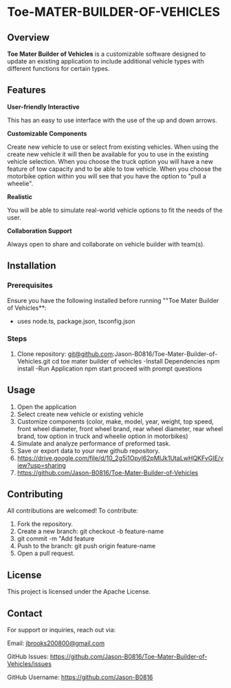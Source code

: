 # Toe-MATER-BUILDER-OF-VEHICLES

## Overview
**Toe Mater Builder of Vehicles** is a customizable software designed to update an existing application to include additional vehicle types with different functions for certain types. 

## Features 
**User-friendly Interactive**

This has an easy to use interface with the use of the up and down arrows. 

**Customizable Components**

Create new vehicle to use or select from existing vehicles.  When using the create new vehicle it will then be available for you to use in the existing vehicle selection. When you choose the truck option you will have a new feature of tow capacity and to be able to tow vehicle. When you choose the motorbike option within you will see that you have the option to "pull a wheelie".

**Realistic**

You will be able to simulate real-world vehicle options to fit the needs of the user. 

**Collaboration Support**

Always open to share and collaborate on vehicle builder with team(s).

## Installation

### Prerequisites
Ensure you have the following installed before running ""Toe Mater Builder of Vehicles**:
- uses node.ts, package.json, tsconfig.json

### Steps 
1. Clone repository: git@github.com:Jason-B0816/Toe-Mater-Builder-of-Vehicles.git
cd toe mater builder of vehicles
-Install Dependencies 
npm install
-Run Application
npm start
proceed with prompt questions

## Usage
1. Open the application
2. Select create new vehicle or existing vehicle
3. Customize components (color, make, model, year, weight, top speed, front wheel diameter, front wheel brand, rear wheel diameter, rear wheel brand, tow option in truck and wheelie option in motorbikes)
4. Simulate and analyze performance of preformed task.
5. Save or export data to your new github repository. 
6. https://drive.google.com/file/d/10_2g5i1Opyl62pMIJk1UtaLwHQKFvGIE/view?usp=sharing
7. https://github.com/Jason-B0816/Toe-Mater-Builder-of-Vehicles

## Contributing 

All contributions are welcomed!
To contribute: 
1. Fork the repository. 
2. Create a new branch:
git checkout -b feature-name 
3. git commit -m "Add feature
4. Push to the branch:
git push origin feature-name
5. Open a pull request.

## License 
This project is licensed under the Apache License.

## Contact
For support or inquiries, reach out via:

Email: jbrooks200800@gmail.com

GitHub Issues: https://github.com/Jason-B0816/Toe-Mater-Builder-of-Vehicles/issues

GitHub Username: https://github.com/Jason-B0816




